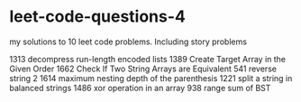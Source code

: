 # leet-code-questions-4

my solutions to 10 leet code problems. Including story problems

1313 decompress run-length encoded lists
1389 Create Target Array in the Given Order
1662 Check If Two String Arrays are Equivalent
541 reverse string 2
1614 maximum nesting depth of the parenthesis
1221 split a string in balanced strings
1486 xor operation in an array
938 range sum of BST
